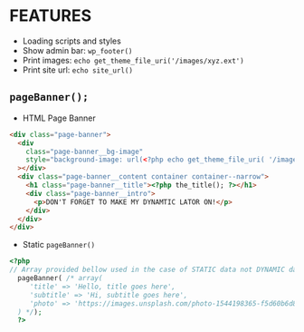 # FEATURES

- Loading scripts and styles
- Show admin bar: `wp_footer()`
- Print images: `echo get_theme_file_uri('/images/xyz.ext')`
- Print site url: `echo site_url()`

## `pageBanner();`

- HTML Page Banner

```html
<div class="page-banner">
  <div
    class="page-banner__bg-image"
    style="background-image: url(<?php echo get_theme_file_uri( '/images/ocean.jpg' ); ?>);"
  ></div>
  <div class="page-banner__content container container--narrow">
    <h1 class="page-banner__title"><?php the_title(); ?></h1>
    <div class="page-banner__intro">
      <p>DON'T FORGET TO MAKE MY DYNAMTIC LATOR ON!</p>
    </div>
  </div>
</div>
```

- Static `pageBanner()`

```php
<?php
// Array provided bellow used in the case of STATIC data not DYNAMIC data from DB
  pageBanner( /* array(
     'title' => 'Hello, title goes here',
     'subtitle' => 'Hi, subtitle goes here',
     'photo' => 'https://images.unsplash.com/photo-1544198365-f5d60b6d8190?ixlib=rb-1.2.1&ixid=eyJhcHBfaWQiOjEyMDd9&auto=format&fit=crop&w=750&q=80'
  ) */);
  ?>
```
